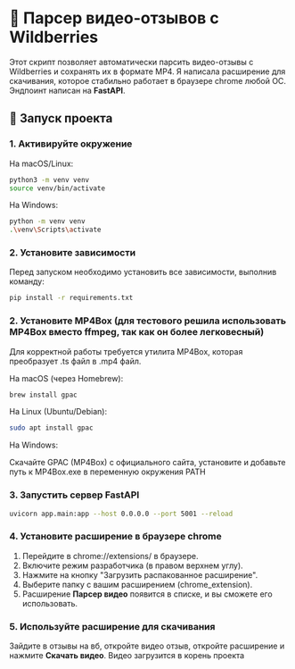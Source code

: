 # 🎥 Парсер видео-отзывов с Wildberries

Этот скрипт позволяет автоматически парсить видео-отзывы с Wildberries и сохранять их в формате MP4. 
Я написала расширение для скачивания, которое стабильно работает в браузере chrome любой ОС. 
Эндпоинт написан на **FastAPI**. 

## 🚀 Запуск проекта

### 1. Активируйте окружение

На macOS/Linux:
```sh
python3 -m venv venv 
source venv/bin/activate
```

На Windows:
```sh
python -m venv venv 
.\venv\Scripts\activate
```

### 2. Установите зависимости
Перед запуском необходимо установить все зависимости, выполнив команду:

```sh
pip install -r requirements.txt
```

### 2. Установите MP4Box (для тестового решила использовать MP4Box вместо ffmpeg, так как он более легковесный)
Для корректной работы требуется утилита MP4Box, которая преобразует .ts файл в .mp4 файл.

На macOS (через Homebrew):
```sh
brew install gpac
```

На Linux (Ubuntu/Debian):
```sh
sudo apt install gpac
```

На Windows:

Скачайте GPAC (MP4Box) с официального сайта, установите и добавьте путь к MP4Box.exe в переменную окружения PATH


### 3. Запустить сервер FastAPI
```sh
uvicorn app.main:app --host 0.0.0.0 --port 5001 --reload
```

### 4. Установите расширение в браузере chrome
1. Перейдите в chrome://extensions/ в браузере.
2. Включите режим разработчика (в правом верхнем углу).
3. Нажмите на кнопку "Загрузить распакованное расширение".
4. Выберите папку с вашим расширением (chrome_extension).
5. Расширение **Парсер видео** появится в списке, и вы сможете его использовать.

### 5. Используйте расширение для скачивания
Зайдите в отзывы на вб, откройте видео отзыв, откройте расширение и нажмите **Скачать видео**. Видео загрузится в корень проекта
